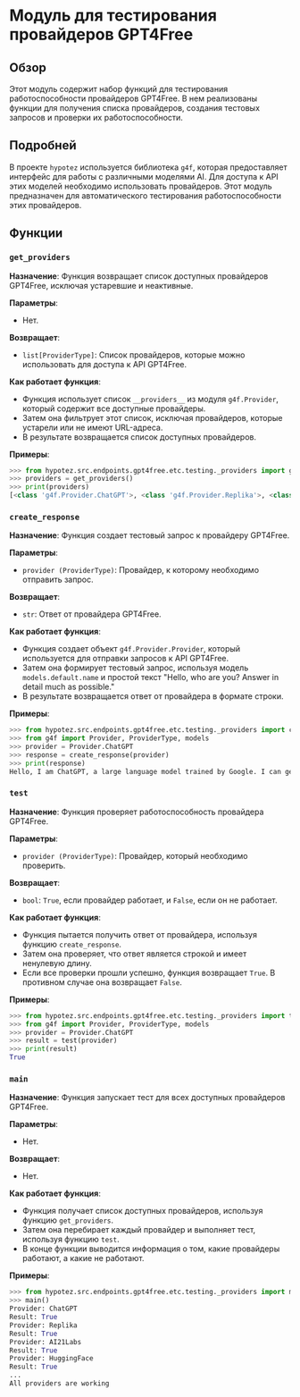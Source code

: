 # Модуль для тестирования провайдеров GPT4Free

## Обзор

Этот модуль содержит набор функций для тестирования работоспособности провайдеров GPT4Free. 
В нем реализованы функции для получения списка провайдеров, создания тестовых запросов и проверки их работоспособности.

## Подробней

В проекте `hypotez` используется библиотека `g4f`, которая предоставляет интерфейс для работы с различными моделями AI. 
Для доступа к API этих моделей необходимо использовать провайдеров. 
Этот модуль предназначен для автоматического тестирования работоспособности этих провайдеров.

## Функции

### `get_providers`

**Назначение**: Функция возвращает список доступных провайдеров GPT4Free, исключая устаревшие и неактивные.

**Параметры**: 
- Нет.

**Возвращает**:
- `list[ProviderType]`: Список провайдеров, которые можно использовать для доступа к API GPT4Free.

**Как работает функция**:
- Функция использует список `__providers__` из модуля `g4f.Provider`, который содержит все доступные провайдеры.
- Затем она фильтрует этот список, исключая провайдеров, которые устарели или не имеют URL-адреса.
- В результате возвращается список доступных провайдеров.

**Примеры**:

```python
>>> from hypotez.src.endpoints.gpt4free.etc.testing._providers import get_providers
>>> providers = get_providers()
>>> print(providers)
[<class 'g4f.Provider.ChatGPT'>, <class 'g4f.Provider.Replika'>, <class 'g4f.Provider.AI21Labs'>, <class 'g4f.Provider.HuggingFace'>, ...]
```

### `create_response`

**Назначение**: Функция создает тестовый запрос к провайдеру GPT4Free.

**Параметры**:
- `provider (ProviderType)`:  Провайдер, к которому необходимо отправить запрос.

**Возвращает**:
- `str`: Ответ от провайдера GPT4Free.

**Как работает функция**:
- Функция создает объект `g4f.Provider.Provider`, который используется для отправки запросов к API GPT4Free.
- Затем она формирует тестовый запрос, используя модель `models.default.name` и простой текст "Hello, who are you? Answer in detail much as possible."
- В результате возвращается ответ от провайдера в формате строки.

**Примеры**:

```python
>>> from hypotez.src.endpoints.gpt4free.etc.testing._providers import create_response
>>> from g4f import Provider, ProviderType, models
>>> provider = Provider.ChatGPT
>>> response = create_response(provider)
>>> print(response)
Hello, I am ChatGPT, a large language model trained by Google. I can generate text, translate languages, write different kinds of creative content, and answer your questions in an informative way.
```

### `test`

**Назначение**: Функция проверяет работоспособность провайдера GPT4Free.

**Параметры**:
- `provider (ProviderType)`:  Провайдер, который необходимо проверить.

**Возвращает**:
- `bool`: `True`, если провайдер работает, и `False`, если он не работает.

**Как работает функция**:
- Функция пытается получить ответ от провайдера, используя функцию `create_response`.
- Затем она проверяет, что ответ является строкой и имеет ненулевую длину.
- Если все проверки прошли успешно, функция возвращает `True`. В противном случае она возвращает `False`.

**Примеры**:

```python
>>> from hypotez.src.endpoints.gpt4free.etc.testing._providers import test
>>> from g4f import Provider, ProviderType, models
>>> provider = Provider.ChatGPT
>>> result = test(provider)
>>> print(result)
True
```

### `main`

**Назначение**: Функция запускает тест для всех доступных провайдеров GPT4Free.

**Параметры**:
- Нет.

**Возвращает**:
- Нет.

**Как работает функция**:
- Функция получает список доступных провайдеров, используя функцию `get_providers`.
- Затем она перебирает каждый провайдер и выполняет тест, используя функцию `test`.
- В конце функции выводится информация о том, какие провайдеры работают, а какие не работают.

**Примеры**:

```python
>>> from hypotez.src.endpoints.gpt4free.etc.testing._providers import main
>>> main()
Provider: ChatGPT
Result: True
Provider: Replika
Result: True
Provider: AI21Labs
Result: True
Provider: HuggingFace
Result: True
...
All providers are working